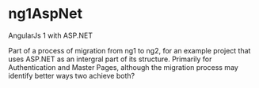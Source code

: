 # ng1AspNet
AngularJs 1 with ASP.NET

Part of a process of migration from ng1 to ng2, for an example project that uses ASP.NET as an intergral part of its structure.
Primarily for Authentication and Master Pages, although the migration process may identify better ways two achieve both?
